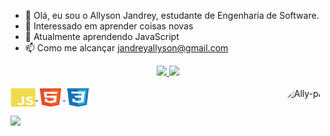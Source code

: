 - 👋 Olá, eu sou o Allyson Jandrey, estudante de Engenharia de Software.
- 👀 Interessado em aprender coisas novas 
- 🌱 Atualmente aprendendo JavaScript
- 📫 Como me alcançar jandreyallyson@gmail.com

<div align="center">
  <a href="https://github.com/Sunyko">
  <img height="180em" src="https://github-readme-stats.vercel.app/api?username=Sunyko&show_icons=true&theme=dark&include_all_commits=true&count_private=true"/>
  <img height="180em" src="https://github-readme-stats.vercel.app/api/top-langs/?username=Sunyko&layout=compact&langs_count=7&theme=dark"/>
</div>
  
  <div style="display: inline_block"><br>
  <img align="center" alt="Ally-Js" height="30" width="40" src="https://raw.githubusercontent.com/devicons/devicon/master/icons/javascript/javascript-plain.svg">
  <img align="center" alt="Ally-HTML" height="30" width="40" src="https://raw.githubusercontent.com/devicons/devicon/master/icons/html5/html5-original.svg">
  <img align="center" alt="Ally-CSS" height="30" width="40" src="https://raw.githubusercontent.com/devicons/devicon/master/icons/css3/css3-original.svg">
  <img align="right" alt="Ally-pic" height="150" style="border-radius:50px;" src="https://www.google.com/url?sa=i&url=https%3A%2F%2Fanimesher.com%2Fentry%2F5-centimeters-per-second-hand-type-1055589%2F&psig=AOvVaw0ON7axahXdXt1mbHMUx6wt&ust=1651723889637000&source=images&cd=vfe&ved=0CAwQjRxqFwoTCPDk4pD9xPcCFQAAAAAdAAAAABAc">
</div>
  
  <a href = "mailto:contatorafaballerini@gmail.com"><img src="https://img.shields.io/badge/-Gmail-%23333?style=for-the-badge&logo=gmail&logoColor=white" target="_blank"></a>
